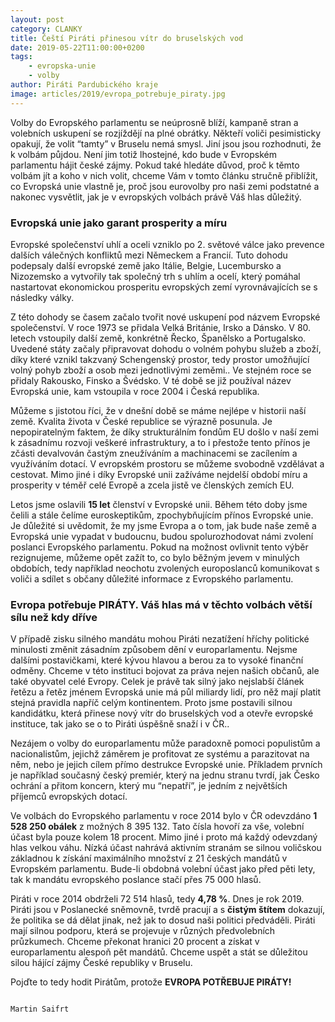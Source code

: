```yaml
---
layout: post
category: CLANKY
title: Čeští Piráti přinesou vítr do bruselských vod
date: 2019-05-22T11:00:00+0200
tags: 
    - evropska-unie
    - volby
author: Piráti Pardubického kraje
image: articles/2019/evropa_potrebuje_piraty.jpg
---
```



Volby do Evropského parlamentu se neúprosně blíží, kampaně stran a volebních uskupení se rozjíždějí na plné obrátky.  Někteří voliči pesimisticky opakují, že volit “tamty” v Bruselu nemá smysl. Jiní jsou jsou rozhodnuti, že k volbám půjdou. Není jim totiž lhostejné, kdo bude v Evropském parlamentu hájit české zájmy. 
Pokud také hledáte důvod, proč k těmto volbám jít a koho v nich volit, chceme Vám v tomto článku stručně přiblížit, co Evropská unie vlastně je, proč jsou eurovolby pro naši zemi podstatné a nakonec vysvětlit, jak je v evropských volbách  právě Váš hlas důležitý.


### Evropská unie jako garant prosperity a míru
Evropské společenství uhlí a oceli vzniklo po 2. světové válce jako prevence dalších válečných konfliktů mezi Německem a Francií. Tuto dohodu podepsaly další evropské země jako Itálie, Belgie, Lucembursko a Nizozemsko a vytvořily tak společný trh s uhlím a ocelí, který pomáhal  nastartovat ekonomickou prosperitu evropských zemí vyrovnávajících se s následky války. 


Z  této dohody se časem začalo tvořit nové uskupení pod názvem Evropské společenství. V roce 1973 se přidala Velká Británie, Irsko a Dánsko. V 80. letech vstoupily další země, konkrétně Řecko, Španělsko a Portugalsko. Uvedené státy začaly připravovat dohodu o volném pohybu služeb a zboží, díky které vznikl takzvaný Schengenský prostor, tedy prostor umožňující volný pohyb zboží a osob mezi jednotlivými zeměmi.. Ve stejném roce se přidaly  Rakousko, Finsko a Švédsko. V té době se již používal název Evropská unie, kam vstoupila v roce 2004 i Česká republika. 

Můžeme s jistotou říci, že v dnešní době  se máme nejlépe v historii naší země. Kvalita života v České republice se výrazně posunula. Je nepopiratelným faktem, že díky strukturálním fondům EU došlo v naší zemi k zásadnímu rozvoji veškeré infrastruktury, a to i přestože tento přínos je zčásti devalvován častým zneužíváním a machinacemi se zacílením a využíváním dotací. V evropském prostoru se můžeme svobodně vzdělávat a cestovat. Mimo jiné i díky Evropské unii zažíváme nejdelší období míru a prosperity v téměř celé Evropě a zcela jistě ve členských zemích EU.


Letos jsme oslavili **15 let** členství v Evropské unii. Během této doby jsme čelili a stále čelíme euroskeptikům, zpochybňujícím přínos Evropské unie. Je důležité si uvědomit, že my jsme Evropa a o tom, jak bude naše země a Evropská unie vypadat v budoucnu, budou spolurozhodovat námi zvolení poslanci Evropského parlamentu. Pokud na možnost ovlivnit tento výběr rezignujeme, můžeme opět zažít to, co bylo běžným jevem v minulých obdobích, tedy například neochotu zvolených europoslanců komunikovat s voliči a sdílet s občany důležité informace z Evropského parlamentu.


### Evropa potřebuje PIRÁTY. Váš hlas má v těchto volbách větší sílu než kdy dříve
V případě zisku silného mandátu mohou Piráti nezatížení hříchy politické minulosti změnit  zásadním způsobem dění v europarlamentu. Nejsme dalšími postavičkami, které kývou hlavou a berou za to vysoké finanční odměny. Chceme v této instituci bojovat za práva nejen našich občanů, ale také obyvatel celé Evropy. Celek je právě tak silný jako nejslabší článek řetězu a řetěz jménem Evropská unie má  půl miliardy lidí, pro něž mají platit stejná pravidla napříč celým kontinentem. Proto jsme postavili silnou kandidátku, která přinese nový vítr do bruselských vod a otevře evropské instituce, tak jako se o to Piráti úspěšně snaží i v ČR.. 

Nezájem o volby do europarlamentu může paradoxně pomoci populistům a nacionalistům, jejichž záměrem je profitovat ze systému a parazitovat na něm, nebo je jejich cílem přímo destrukce Evropské unie. Příkladem prvních je například současný český premiér, který na jednu stranu tvrdí, jak Česko ochrání a přitom koncern, který mu “nepatří”, je jedním z největších příjemců evropských dotací.   


Ve volbách do Evropského parlamentu v roce 2014 bylo v ČR odevzdáno **1 528 250 obálek** z možných 8 395 132. Tato čísla hovoří za vše, volební účast byla pouze kolem 18 procent. Mimo jiné i proto má každý odevzdaný hlas velkou váhu. Nízká účast nahrává aktivním stranám se silnou voličskou základnou k získání maximálního množství z 21 českých mandátů v Evropském parlamentu. Bude-li obdobná volební účast jako před pěti lety, tak k mandátu evropského poslance stačí přes 75 000 hlasů. 


Piráti v roce 2014  obdrželi 72 514 hlasů, tedy **4,78 %**. Dnes je rok 2019. Piráti jsou v Poslanecké sněmovně, tvrdě pracují a s **čistým štítem** dokazují, že politika se dá dělat jinak, než jak to dosud naši politici předváděli. Piráti mají silnou podporu, která se projevuje v různých předvolebních průzkumech. Chceme překonat hranici 20 procent a získat v europarlamentu alespoň pět mandátů.
Chceme uspět a stát se důležitou silou hájící zájmy České republiky v  Bruselu.


Pojďte to tedy hodit Pirátům, protože **EVROPA POTŘEBUJE PIRÁTY!**



                                                                       Martin Saifrt





